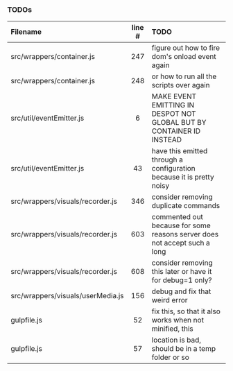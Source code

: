 ### TODOs
| Filename | line # | TODO
|:------|:------:|:------
| src/wrappers/container.js | 247 | figure out how to fire dom's onload event again
| src/wrappers/container.js | 248 | or how to run all the scripts over again
| src/util/eventEmitter.js | 6 | MAKE EVENT EMITTING IN DESPOT NOT GLOBAL BUT BY CONTAINER ID INSTEAD
| src/util/eventEmitter.js | 43 | have this emitted through a configuration because it is pretty noisy
| src/wrappers/visuals/recorder.js | 346 | consider removing duplicate commands
| src/wrappers/visuals/recorder.js | 603 | commented out because for some reasons server does not accept such a long
| src/wrappers/visuals/recorder.js | 608 | consider removing this later or have it for debug=1 only?
| src/wrappers/visuals/userMedia.js | 156 | debug and fix that weird error
| gulpfile.js | 52 | fix this, so that it also works when not minified, this
| gulpfile.js | 57 | location is bad, should be in a temp folder or so